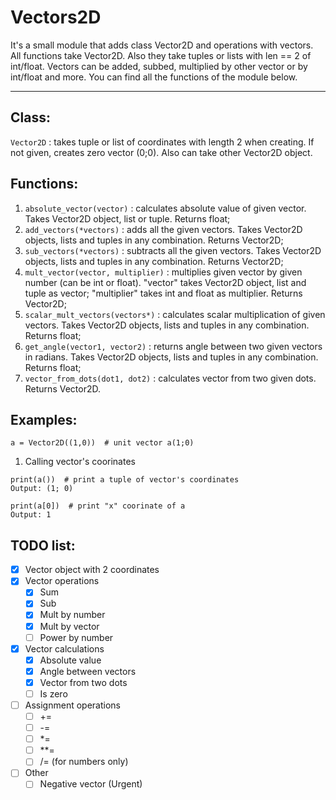 # Vectors2D
It's a small module that adds class Vector2D and operations with vectors.
All functions take Vector2D. Also they take tuples or lists with len == 2 of int/float.
Vectors can be added, subbed, multiplied by other vector or by int/float and more. You can find all the functions of the module below.

---
## Class:
` Vector2D ` : takes tuple or list of coordinates with length 2 when creating. If not given, creates zero vector (0;0). Also can take other Vector2D object.


## Functions:
1. `absolute_vector(vector)` : calculates absolute value of given vector. Takes Vector2D object, list or tuple. Returns float;
2. `add_vectors(*vectors)` : adds all the given vectors. Takes Vector2D objects, lists and tuples in any combination. Returns Vector2D;
3. `sub_vectors(*vectors)` : subtracts all the given vectors. Takes Vector2D objects, lists and tuples in any combination. Returns Vector2D;
4. `mult_vector(vector, multiplier)` : multiplies given vector by given number (can be int or float). "vector" takes Vector2D object, list and tuple as vector; "multiplier" takes int and float as multiplier. Returns Vector2D;
5. `scalar_mult_vectors(vectors*)` : calculates scalar multiplication of given vectors. Takes Vector2D objects, lists and tuples in any combination. Returns float;
6. `get_angle(vector1, vector2)` : returns angle between two given vectors in radians. Takes Vector2D objects, lists and tuples in any combination. Returns float;
7. `vector_from_dots(dot1, dot2)` : calculates vector from two given dots. Returns Vector2D.

## Examples:
```
a = Vector2D((1,0))  # unit vector a(1;0)
```
1. Calling vector's coorinates
```
print(a())  # print a tuple of vector's coordinates
Output: (1; 0)

print(a[0])  # print "x" coorinate of a
Output: 1

```

## TODO list:
- [x] Vector object with 2 coordinates
- [x] Vector operations 
  - [x] Sum
  - [x] Sub
  - [x] Mult by number
  - [x] Mult by vector
  - [ ] Power by number
- [x] Vector calculations
  - [x] Absolute value
  - [x] Angle between vectors
  - [x] Vector from two dots
  - [ ] Is zero
- [ ] Assignment operations
  - [ ] +=
  - [ ] -=
  - [ ] *=
  - [ ] **=
  - [ ] /= (for numbers only)
- [ ] Other
  - [ ] Negative vector (Urgent)

